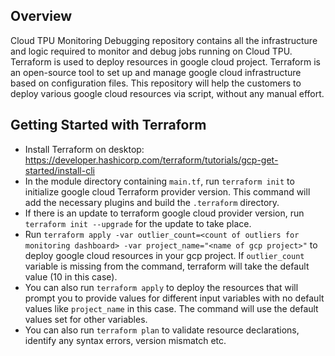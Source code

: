<!--
 Copyright 2023 Google LLC

 Licensed under the Apache License, Version 2.0 (the "License");
 you may not use this file except in compliance with the License.
 You may obtain a copy of the License at

      https://www.apache.org/licenses/LICENSE-2.0

 Unless required by applicable law or agreed to in writing, software
 distributed under the License is distributed on an "AS IS" BASIS,
 WITHOUT WARRANTIES OR CONDITIONS OF ANY KIND, either express or implied.
 See the License for the specific language governing permissions and
 limitations under the License.
 -->

## Overview
Cloud TPU Monitoring Debugging repository contains all the infrastructure and logic 
required to monitor and debug jobs running on Cloud TPU. Terraform is used to deploy
resources in google cloud project.
Terraform is an open-source tool to set up and manage google cloud
infrastructure based on configuration files. This repository will help the
customers to deploy various google cloud resources via script, without any
manual effort.

## Getting Started with Terraform

-   Install Terraform on desktop:
    https://developer.hashicorp.com/terraform/tutorials/gcp-get-started/install-cli
-   In the module directory containing `main.tf`, run `terraform init` to
    initialize google cloud Terraform provider version. This command will add
    the necessary plugins and build the `.terraform` directory.
-   If there is an update to terraform google cloud provider version, run
    `terraform init --upgrade` for the update to take place.
-   Run `terraform apply -var outlier_count=<count of outliers for monitoring
    dashboard> -var project_name="<name of gcp project>"` to deploy google cloud
    resources in your gcp project. If `outlier_count` variable is missing from
    the command, terraform will take the default value (10 in this case).
-   You can also run `terraform apply` to deploy the resources that will prompt
    you to provide values for different input variables with no default values
    like `project_name` in this case. The command will use the default values set for other variables.
-   You can also run `terraform plan` to validate resource declarations,
    identify any syntax errors, version mismatch etc.
